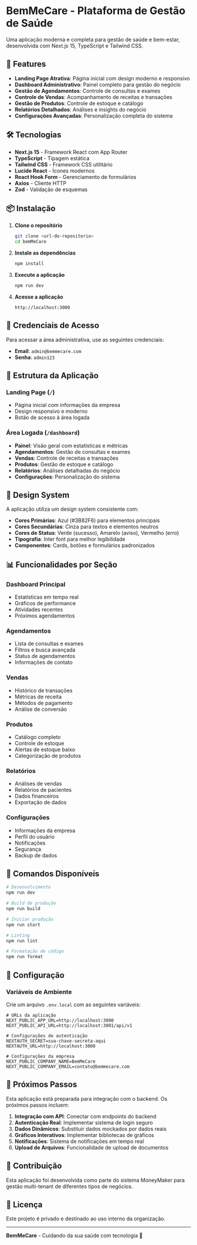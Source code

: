 # BemMeCare - Plataforma de Gestão de Saúde

Uma aplicação moderna e completa para gestão de saúde e bem-estar, desenvolvida com Next.js 15, TypeScript e Tailwind CSS.

## 🚀 Features

- **Landing Page Atrativa**: Página inicial com design moderno e responsivo
- **Dashboard Administrativo**: Painel completo para gestão do negócio
- **Gestão de Agendamentos**: Controle de consultas e exames
- **Controle de Vendas**: Acompanhamento de receitas e transações
- **Gestão de Produtos**: Controle de estoque e catálogo
- **Relatórios Detalhados**: Análises e insights do negócio
- **Configurações Avançadas**: Personalização completa do sistema

## 🛠️ Tecnologias

- **Next.js 15** - Framework React com App Router
- **TypeScript** - Tipagem estática
- **Tailwind CSS** - Framework CSS utilitário
- **Lucide React** - Ícones modernos
- **React Hook Form** - Gerenciamento de formulários
- **Axios** - Cliente HTTP
- **Zod** - Validação de esquemas

## 📦 Instalação

1. **Clone o repositório**

   ```bash
   git clone <url-do-repositorio>
   cd bemMeCare
   ```

2. **Instale as dependências**

   ```bash
   npm install
   ```

3. **Execute a aplicação**

   ```bash
   npm run dev
   ```

4. **Acesse a aplicação**
   ```
   http://localhost:3000
   ```

## 🔐 Credenciais de Acesso

Para acessar a área administrativa, use as seguintes credenciais:

- **Email**: `admin@bemmecare.com`
- **Senha**: `admin123`

## 📱 Estrutura da Aplicação

### Landing Page (`/`)

- Página inicial com informações da empresa
- Design responsivo e moderno
- Botão de acesso à área logada

### Área Logada (`/dashboard`)

- **Painel**: Visão geral com estatísticas e métricas
- **Agendamentos**: Gestão de consultas e exames
- **Vendas**: Controle de receitas e transações
- **Produtos**: Gestão de estoque e catálogo
- **Relatórios**: Análises detalhadas do negócio
- **Configurações**: Personalização do sistema

## 🎨 Design System

A aplicação utiliza um design system consistente com:

- **Cores Primárias**: Azul (#3B82F6) para elementos principais
- **Cores Secundárias**: Cinza para textos e elementos neutros
- **Cores de Status**: Verde (sucesso), Amarelo (aviso), Vermelho (erro)
- **Tipografia**: Inter font para melhor legibilidade
- **Componentes**: Cards, botões e formulários padronizados

## 📊 Funcionalidades por Seção

### Dashboard Principal

- Estatísticas em tempo real
- Gráficos de performance
- Atividades recentes
- Próximos agendamentos

### Agendamentos

- Lista de consultas e exames
- Filtros e busca avançada
- Status de agendamentos
- Informações de contato

### Vendas

- Histórico de transações
- Métricas de receita
- Métodos de pagamento
- Análise de conversão

### Produtos

- Catálogo completo
- Controle de estoque
- Alertas de estoque baixo
- Categorização de produtos

### Relatórios

- Análises de vendas
- Relatórios de pacientes
- Dados financeiros
- Exportação de dados

### Configurações

- Informações da empresa
- Perfil do usuário
- Notificações
- Segurança
- Backup de dados

## 🚀 Comandos Disponíveis

```bash
# Desenvolvimento
npm run dev

# Build de produção
npm run build

# Iniciar produção
npm run start

# Linting
npm run lint

# Formatação de código
npm run format
```

## 🔧 Configuração

### Variáveis de Ambiente

Crie um arquivo `.env.local` com as seguintes variáveis:

```env
# URLs da aplicação
NEXT_PUBLIC_APP_URL=http://localhost:3000
NEXT_PUBLIC_API_URL=http://localhost:3001/api/v1

# Configurações de autenticação
NEXTAUTH_SECRET=sua-chave-secreta-aqui
NEXTAUTH_URL=http://localhost:3000

# Configurações da empresa
NEXT_PUBLIC_COMPANY_NAME=BemMeCare
NEXT_PUBLIC_COMPANY_EMAIL=contato@bemmecare.com
```

## 📝 Próximos Passos

Esta aplicação está preparada para integração com o backend. Os próximos passos incluem:

1. **Integração com API**: Conectar com endpoints do backend
2. **Autenticação Real**: Implementar sistema de login seguro
3. **Dados Dinâmicos**: Substituir dados mockados por dados reais
4. **Gráficos Interativos**: Implementar bibliotecas de gráficos
5. **Notificações**: Sistema de notificações em tempo real
6. **Upload de Arquivos**: Funcionalidade de upload de documentos

## 🤝 Contribuição

Esta aplicação foi desenvolvida como parte do sistema MoneyMaker para gestão multi-tenant de diferentes tipos de negócios.

## 📄 Licença

Este projeto é privado e destinado ao uso interno da organização.

---

**BemMeCare** - Cuidando da sua saúde com tecnologia 💙

